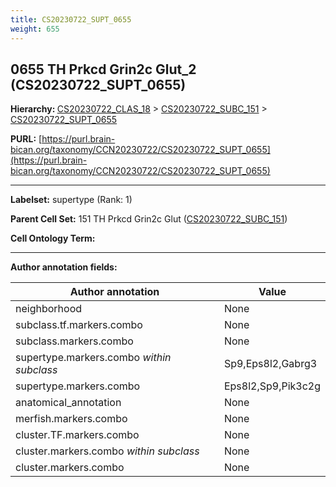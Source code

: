 ```yaml
---
title: CS20230722_SUPT_0655
weight: 655
---
```

## 0655 TH Prkcd Grin2c Glut_2 (CS20230722_SUPT_0655)
<b>Hierarchy: </b>
[CS20230722_CLAS_18](../CS20230722_CLAS_18) >
[CS20230722_SUBC_151](../CS20230722_SUBC_151) >
[CS20230722_SUPT_0655](../CS20230722_SUPT_0655)

**PURL:** [https://purl.brain-bican.org/taxonomy/CCN20230722/CS20230722_SUPT_0655](https://purl.brain-bican.org/taxonomy/CCN20230722/CS20230722_SUPT_0655)

---


**Labelset:** supertype (Rank: 1)

**Parent Cell Set:** 151 TH Prkcd Grin2c Glut ([CS20230722_SUBC_151](../CS20230722_SUBC_151))



**Cell Ontology Term:** 

[MARKER GENES.]: #


---

[TRANSFERRED ANNOTATIONS.]: #


[AUTHOR ANNOTATION FIELDS.]: #


**Author annotation fields:**

| Author annotation | Value |
|-------------------|-------|
|neighborhood|None|
|subclass.tf.markers.combo|None|
|subclass.markers.combo|None|
|supertype.markers.combo _within subclass_|Sp9,Eps8l2,Gabrg3|
|supertype.markers.combo|Eps8l2,Sp9,Pik3c2g|
|anatomical_annotation|None|
|merfish.markers.combo|None|
|cluster.TF.markers.combo|None|
|cluster.markers.combo _within subclass_|None|
|cluster.markers.combo|None|
